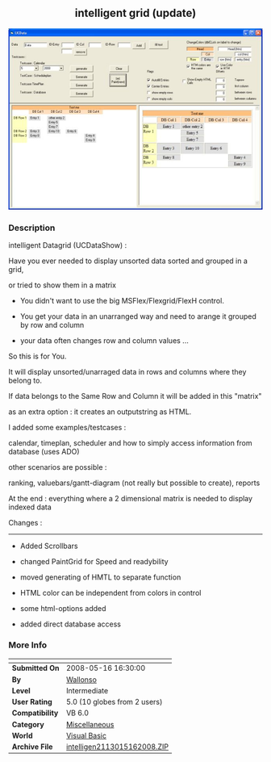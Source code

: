 ﻿<div align="center">

## intelligent grid \(update\)

<img src="PIC20085161038252813.jpg">
</div>

### Description

intelligent Datagrid (UCDataShow) :

Have you ever needed to display unsorted data sorted and grouped in a grid,

or tried to show them in a matrix

- You didn't want to use the big MSFlex/Flexgrid/FlexH control.

- You get your data in an unarranged way and need to arange it grouped by row and column

- your data often changes row and column values ...

So this is for You.

It will display unsorted/unarraged data in rows and columns where they belong to.

If data belongs to the Same Row and Column it will be added in this "matrix"

as an extra option : it creates an outputstring as HTML.

I added some examples/testcases :

calendar, timeplan, scheduler and how to simply access information from database (uses ADO)

other scenarios are possible :

ranking, valuebars/gantt-diagram (not really but possible to create), reports

At the end : everything where a 2 dimensional matrix is needed to display indexed data

Changes :

----

- Added Scrollbars

- changed PaintGrid for Speed and readybility

- moved generating of HMTL to separate function

- HTML color can be independent from colors in control

- some html-options added

- added direct database access
 
### More Info
 


<span>             |<span>
---                |---
**Submitted On**   |2008-05-16 16:30:00
**By**             |[Wallonso](https://github.com/Planet-Source-Code/PSCIndex/blob/master/ByAuthor/wallonso.md)
**Level**          |Intermediate
**User Rating**    |5.0 (10 globes from 2 users)
**Compatibility**  |VB 6\.0
**Category**       |[Miscellaneous](https://github.com/Planet-Source-Code/PSCIndex/blob/master/ByCategory/miscellaneous__1-1.md)
**World**          |[Visual Basic](https://github.com/Planet-Source-Code/PSCIndex/blob/master/ByWorld/visual-basic.md)
**Archive File**   |[intelligen2113015162008\.ZIP](https://github.com/Planet-Source-Code/wallonso-intelligent-grid-update__1-70547/archive/master.zip)








